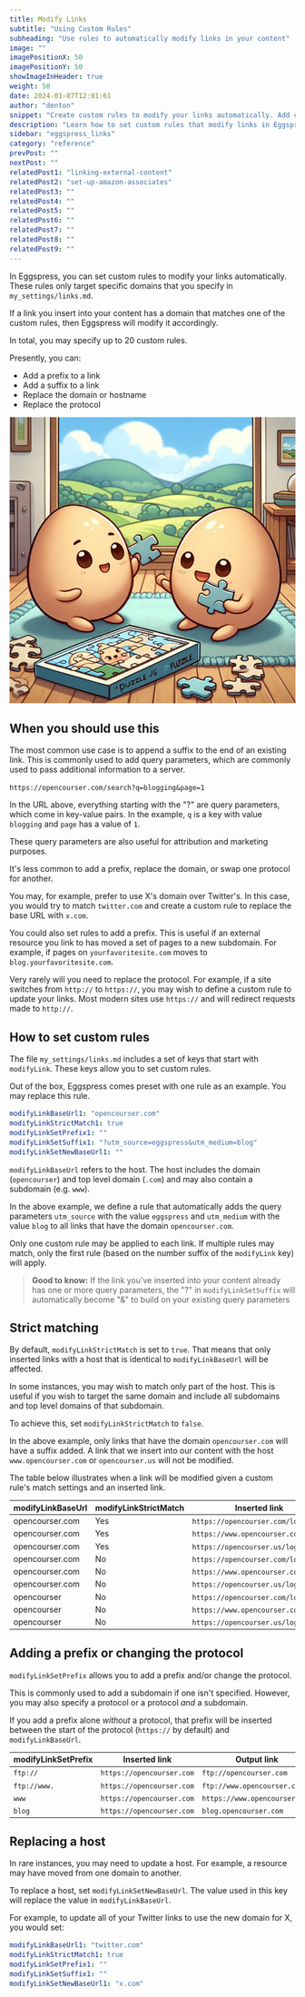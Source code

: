```yaml
---
title: Modify Links
subtitle: "Using Custom Rules"
subheading: "Use rules to automatically modify links in your content"
image: ""
imagePositionX: 50
imagePositionY: 50
showImageInHeader: true
weight: 50
date: 2024-01-07T12:01:61
author: "denton"
snippet: "Create custom rules to modify your links automatically. Add custom query parameters, replace a link's host or domain, add subdomains, and even replace protocols."
description: "Learn how to set custom rules that modify links in Eggspress."
sidebar: "eggspress_links"
category: "reference"
prevPost: ""
nextPost: ""
relatedPost1: "linking-external-content"
relatedPost2: "set-up-amazon-associates"
relatedPost3: ""
relatedPost4: ""
relatedPost5: ""
relatedPost6: ""
relatedPost7: ""
relatedPost8: ""
relatedPost9: ""
---
```


In Eggspress, you can set custom rules to modify your links automatically. These rules only target specific domains that you specify in `my_settings/links.md`.

If a link you insert into your content has a domain that matches one of the custom rules, then Eggspress will modify it accordingly.

In total, you may specify up to 20 custom rules.

Presently, you can:
- Add a prefix to a link
- Add a suffix to a link
- Replace the domain or hostname
- Replace the protocol

![](my_posts/reference/images/puzzle.jpg)
## When you should use this
The most common use case is to append a suffix to the end of an existing link. This is commonly used to add query parameters, which are commonly used to pass additional information to a server.

`https://opencourser.com/search?q=blogging&page=1`

In the URL above, everything starting with the "?" are query parameters, which come in key-value pairs. In the example, `q` is a key with value `blogging` and `page` has a value of `1`.

These query parameters are also useful for attribution and marketing purposes.

It's less common to add a prefix, replace the domain, or swap one protocol for another.

You may, for example, prefer to use X's domain over Twitter's. In this case, you would try to match `twitter.com` and create a custom rule to replace the base URL with `x.com`.

You could also set rules to add a prefix. This is useful if an external resource you link to has moved a set of pages to a new subdomain. For example, if pages on `yourfavoritesite.com` moves to `blog.yourfavoritesite.com`.

Very rarely will you need to replace the protocol. For example, if a site switches from `http://` to `https://`, you may wish to define a custom rule to update your links. Most modern sites use `https://` and will redirect requests made to `http://`.

## How to set custom rules
The file `my_settings/links.md` includes a set of keys that start with `modifyLink`. These keys allow you to set custom rules.

Out of the box, Eggspress comes preset with one rule as an example. You may replace this rule.

```yaml
modifyLinkBaseUrl1: "opencourser.com"
modifyLinkStrictMatch1: true
modifyLinkSetPrefix1: ""
modifyLinkSetSuffix1: "?utm_source=eggspress&utm_medium=blog"
modifyLinkSetNewBaseUrl1: ""
```

`modifyLinkBaseUrl` refers to the host. The host includes the domain (`opencourser`) and top level domain (`.com`) and may also contain a subdomain (e.g. `www`).

In the above example, we define a rule that automatically adds the query parameters `utm_source` with the value `eggspress` and `utm_medium` with the value `blog` to all links that have the domain `opencourser.com`.

Only one custom rule may be applied to each link. If multiple rules may match, only the first rule (based on the number suffix of the `modifyLink` key) will apply.

> **Good to know:** If the link you've inserted into your content already has one or more query parameters, the "?" in `modifyLinkSetSuffix` will automatically become "&" to build on your existing query parameters

## Strict matching
By default, `modifyLinkStrictMatch` is set to `true`. That means that only inserted links with a host that is identical to `modifyLinkBaseUrl` will be affected.

In some instances, you may wish to match only part of the host. This is useful if you wish to target the same domain and include all subdomains and top level domains of that subdomain.

To achieve this, set `modifyLinkStrictMatch` to `false`.

In the above example, only links that have the domain `opencourser.com` will have a suffix added. A link that we insert into our content with the host `www.opencourser.com` or `opencourser.us` will not be modified.

The table below illustrates when a link will be modified given a custom rule's match settings and an inserted link.

| modifyLinkBaseUrl | modifyLinkStrictMatch | Inserted link | Modified? |
| ---- | ---- | ---- | ---- |
| opencourser.com | Yes | `https://opencourser.com/login` | Yes |
| opencourser.com | Yes | `https://www.opencourser.com/login` | No |
| opencourser.com | Yes | `https://opencourser.us/login` | No |
| opencourser.com | No | `https://opencourser.com/login` | Yes |
| opencourser.com | No | `https://www.opencourser.com/login` | Yes |
| opencourser.com | No | `https://opencourser.us/login` | No |
| opencourser | No | `https://opencourser.com/login` | Yes |
| opencourser | No | `https://www.opencourser.com/login` | Yes |
| opencourser | No | `https://opencourser.us/login` | Yes |

## Adding a prefix or changing the protocol
`modifyLinkSetPrefix` allows you to add a prefix and/or change the protocol.

This is commonly used to add a subdomain if one isn't specified. However, you may also specify a protocol or a protocol *and* a subdomain.

If you add a prefix alone *without* a protocol, that prefix will be inserted between the start of the protocol (`https://` by default) and `modifyLinkBaseUrl`.

| modifyLinkSetPrefix | Inserted link | Output link |
| ---- | ---- | ---- |
| `ftp://` | `https://opencourser.com` | `ftp://opencourser.com` |
| `ftp://www.` | `https://opencourser.com` | `ftp://www.opencourser.com` |
| `www` | `https://opencourser.com` | `https://www.opencourser.com` |
| `blog` | `https://opencourser.com` | `blog.opencourser.com` |

## Replacing a host
In rare instances, you may need to update a host. For example, a resource may have moved from one domain to another.

To replace a host, set `modifyLinkSetNewBaseUrl`. The value used in this key will replace the value in `modifyLinkBaseUrl`.

For example, to update all of your Twitter links to use the new domain for X, you would set:

```yaml
modifyLinkBaseUrl1: "twitter.com"
modifyLinkStrictMatch1: true
modifyLinkSetPrefix1: ""
modifyLinkSetSuffix1: ""
modifyLinkSetNewBaseUrl1: "x.com"
```



